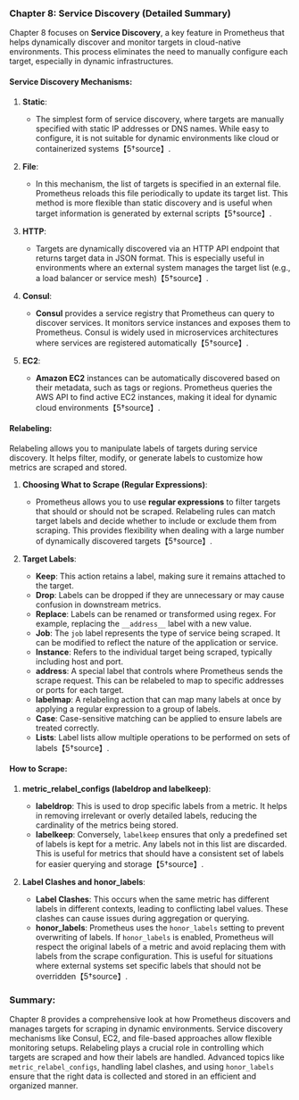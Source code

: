 ### Chapter 8: Service Discovery (Detailed Summary)

Chapter 8 focuses on **Service Discovery**, a key feature in Prometheus that helps dynamically discover and monitor targets in cloud-native environments. This process eliminates the need to manually configure each target, especially in dynamic infrastructures.

#### **Service Discovery Mechanisms**:

1. **Static**:
   - The simplest form of service discovery, where targets are manually specified with static IP addresses or DNS names. While easy to configure, it is not suitable for dynamic environments like cloud or containerized systems【5†source】.

2. **File**:
   - In this mechanism, the list of targets is specified in an external file. Prometheus reloads this file periodically to update its target list. This method is more flexible than static discovery and is useful when target information is generated by external scripts【5†source】.

3. **HTTP**:
   - Targets are dynamically discovered via an HTTP API endpoint that returns target data in JSON format. This is especially useful in environments where an external system manages the target list (e.g., a load balancer or service mesh)【5†source】.

4. **Consul**:
   - **Consul** provides a service registry that Prometheus can query to discover services. It monitors service instances and exposes them to Prometheus. Consul is widely used in microservices architectures where services are registered automatically【5†source】.

5. **EC2**:
   - **Amazon EC2** instances can be automatically discovered based on their metadata, such as tags or regions. Prometheus queries the AWS API to find active EC2 instances, making it ideal for dynamic cloud environments【5†source】.

#### **Relabeling**:
Relabeling allows you to manipulate labels of targets during service discovery. It helps filter, modify, or generate labels to customize how metrics are scraped and stored.

1. **Choosing What to Scrape (Regular Expressions)**:
   - Prometheus allows you to use **regular expressions** to filter targets that should or should not be scraped. Relabeling rules can match target labels and decide whether to include or exclude them from scraping. This provides flexibility when dealing with a large number of dynamically discovered targets【5†source】.

2. **Target Labels**:
   - **Keep**: This action retains a label, making sure it remains attached to the target.
   - **Drop**: Labels can be dropped if they are unnecessary or may cause confusion in downstream metrics.
   - **Replace**: Labels can be renamed or transformed using regex. For example, replacing the `__address__` label with a new value.
   - **Job**: The `job` label represents the type of service being scraped. It can be modified to reflect the nature of the application or service.
   - **Instance**: Refers to the individual target being scraped, typically including host and port.
   - **__address__**: A special label that controls where Prometheus sends the scrape request. This can be relabeled to map to specific addresses or ports for each target.
   - **labelmap**: A relabeling action that can map many labels at once by applying a regular expression to a group of labels.
   - **Case**: Case-sensitive matching can be applied to ensure labels are treated correctly.
   - **Lists**: Label lists allow multiple operations to be performed on sets of labels【5†source】.

#### **How to Scrape**:

1. **metric_relabel_configs (labeldrop and labelkeep)**:
   - **labeldrop**: This is used to drop specific labels from a metric. It helps in removing irrelevant or overly detailed labels, reducing the cardinality of the metrics being stored.
   - **labelkeep**: Conversely, `labelkeep` ensures that only a predefined set of labels is kept for a metric. Any labels not in this list are discarded. This is useful for metrics that should have a consistent set of labels for easier querying and storage【5†source】.

2. **Label Clashes and honor_labels**:
   - **Label Clashes**: This occurs when the same metric has different labels in different contexts, leading to conflicting label values. These clashes can cause issues during aggregation or querying.
   - **honor_labels**: Prometheus uses the `honor_labels` setting to prevent overwriting of labels. If `honor_labels` is enabled, Prometheus will respect the original labels of a metric and avoid replacing them with labels from the scrape configuration. This is useful for situations where external systems set specific labels that should not be overridden【5†source】.

### Summary:
Chapter 8 provides a comprehensive look at how Prometheus discovers and manages targets for scraping in dynamic environments. Service discovery mechanisms like Consul, EC2, and file-based approaches allow flexible monitoring setups. Relabeling plays a crucial role in controlling which targets are scraped and how their labels are handled. Advanced topics like `metric_relabel_configs`, handling label clashes, and using `honor_labels` ensure that the right data is collected and stored in an efficient and organized manner.